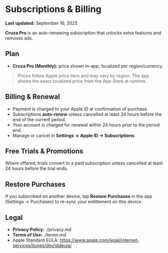 # Subscriptions & Billing
**Last updated:** September 16, 2025

**Cruza Pro** is an auto-renewing subscription that unlocks extra features and removes ads.

## Plan
- **Cruza Pro (Monthly):** price shown in-app, localized per region/currency.

> Prices follow Apple price tiers and may vary by region. The app shows the exact localized price from the App Store at runtime.

## Billing & Renewal
- Payment is charged to your Apple ID at confirmation of purchase.
- Subscriptions **auto-renew** unless cancelled at least 24 hours before the end of the current period.
- Your account is charged for renewal within 24 hours prior to the period end.
- Manage or cancel in **Settings → Apple ID → Subscriptions**.

## Free Trials & Promotions
Where offered, trials convert to a paid subscription unless cancelled at least 24 hours before the trial ends.

## Restore Purchases
If you subscribed on another device, tap **Restore Purchases** in the app (Settings → Purchases) to re-sync your entitlement on this device.

## Legal
- **Privacy Policy:** ./privacy.md  
- **Terms of Use:** ./terms.md  
- Apple Standard EULA: <https://www.apple.com/legal/internet-services/itunes/dev/stdeula/>
